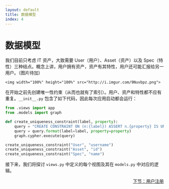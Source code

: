 ```yaml
---
layout: default
title: 数据模型
index: 4
---
```


# 数据模型

我们目前只考虑 IT 资产，大致需要 User（用户）、Asset（资产）以及 Spec（特性）三种结点。概念上讲，用户拥有资产，资产有其特性，用户还可能汇报给另一用户。（图片待加）

`<img width="100%" height="100%" src="http://i.imgur.com/9Nuvbpz.png">`

在开始之前先创建唯一性约束（从而也就有了索引）。用户、资产和特性都不应有重复。`__init__.py` 包含了如下代码，因此每次应用启动都会运行：

```python
from .views import app
from .models import graph

def create_uniqueness_constraint(label, property):
    query = "CREATE CONSTRAINT ON (n:{label}) ASSERT n.{property} IS UNIQUE"
    query = query.format(label=label, property=property)
    graph.cypher.execute(query)

create_uniqueness_constraint("User", "username")
create_uniqueness_constraint("Asset", "id")
create_uniqueness_constraint("Spec", "name")
```

接下来，我们将探讨 `views.py` 中定义的每个视图及其在 `models.py` 中对应的逻辑。

<p align="right"><a href="{{ site.baseurl }}/pages/register-a-user.html">下节：用户注册</a></p>